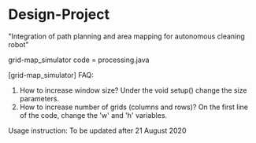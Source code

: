 # Design-Project
"Integration of path planning and area mapping for autonomous cleaning robot"

grid-map_simulator code = processing.java

[grid-map_simulator]
FAQ:
1. How to increase window size?
  Under the void setup() change the size parameters.
2. How to increase number of grids (columns and rows)?
  On the first line of the code, change the 'w' and 'h' variables.

Usage instruction: To be updated after 21 August 2020
